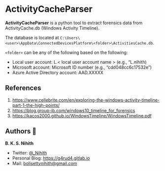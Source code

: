 # ActivityCacheParser

**ActivityCacheParser** is a python tool to extract forensics data from ActivityCache.db (Windows Activity Timeline).

The database is located at `C:\Users\<user>\AppData\ConnectedDevicesPlatform\<folder>\ActivitiesCache.db`.

`<folder>` can be any of the following based on the following:

+ Local user account: L.< local user account name > (e.g., “L.nihith)
+ Microsoft account: Microsoft ID number (e.g., “cdd048cc6c17532e”)
+ Azure Active Directory account: AAD.XXXXX


## References

1. https://www.cellebrite.com/en/exploring-the-windows-activity-timeline-part-1-the-high-points/
2. https://blog.group-ib.com/windows10_timeline_for_forensics
3. https://kacos2000.github.io/WindowsTimeline/WindowsTimeline.pdf

## Authors 👥

**B. K. S. Nihith**

+ Twitter: [@_Nihith](https://twitter.com/_Nihith)
+ Personal Blog: https://g4rud4.gitlab.io
+ Mail: [bolisettynihith@gmail.com](mailto:bolisettynihith@gmail.com)
